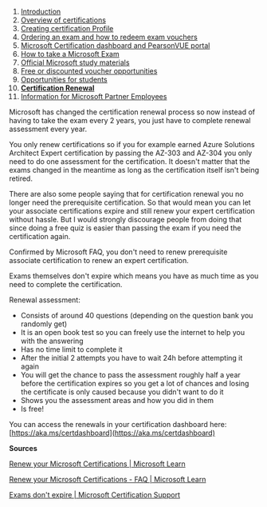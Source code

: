 1. [Introduction](%20%20%20%20%20%20%20%20%20%20%20Introduction.md)
2. [Overview of certifications](%20%20%20%20%20%20%20%20%20%20Overview%20of%20certifications.md)
3. [Creating certification Profile](%20%20%20%20%20%20%20%20%20Creating%20Certification%20Profile.md)
4. [Ordering an exam and how to redeem exam vouchers](%20%20%20%20%20%20%20%20Ordering%20an%20exam%20and%20how%20to%20redeem%20exam%20vouchers.md)
5. [Microsoft Certification dashboard and PearsonVUE portal](%20%20%20%20%20%20%20Microsoft%20Certification%20dashboard%20and%20PearsonVUE%20portal.md)
6. [How to take a Microsoft Exam](%20%20%20%20%20%20How%20to%20take%20Microsoft%20Exams.md)
7. [Official Microsoft study materials](%20%20%20%20%20Official%20Microsoft%20Study%20Materials.md)
8. [Free or discounted voucher opportunities](%20%20%20%20Free%20or%20discounted%20voucher%20opportunities.md)
9. [Opportunities for students](%20%20%20Opportunities%20for%20students.md)
10. [**Certification Renewal**](%20%20Certification%20Renewal.md)
11. [Information for Microsoft Partner Employees](%20Information%20for%20Microsoft%20Partner%20Employees.md)

Microsoft has changed the certification renewal process so now instead of having to take the exam every 2 years, you just have to complete renewal assessment every year.

You only renew certifications so if you for example earned Azure Solutions Architect Expert certification by passing the AZ-303 and AZ-304 you only need to do one assessment for the certification. It doesn't matter that the exams changed in the meantime as long as the certification itself isn't being retired.

There are also some people saying that for certification renewal you no longer need the prerequisite certification. So that would mean you can let your associate certifications expire and still renew your expert certification without hassle. But I would strongly discourage people from doing that since doing a free quiz is easier than passing the exam if you need the certification again.

Confirmed by Microsoft FAQ, you don't need to renew prerequisite associate certification to renew an expert certification.

Exams themselves don't expire which means you have as much time as you need to complete the certification.

Renewal assessment:

* Consists of around 40 questions (depending on the question bank you randomly get)
* It is an open book test so you can freely use the internet to help you with the answering
* Has no time limit to complete it
* After the initial 2 attempts you have to wait 24h before attempting it again
* You will get the chance to pass the assessment roughly half a year before the certification expires so you get a lot of chances and losing the certificate is only caused because you didn't want to do it
* Shows you the assessment areas and how you did in them
* Is free!

You can access the renewals in your certification dashboard here: [https://aka.ms/certdashboard](https://aka.ms/certdashboard)

**Sources**

[Renew your Microsoft Certifications | Microsoft Learn](https://learn.microsoft.com/en-us/certifications/renew-your-microsoft-certification)

[Renew your Microsoft Certifications - FAQ | Microsoft Learn](https://learn.microsoft.com/en-us/certifications/renew-your-microsoft-certification-faq)

[Exams don't expire | Microsoft Certification Support](https://trainingsupport.microsoft.com/en-us/mcp/forum/all/is-there-any-time-limit-to-complete-the/4e885c43-bcde-44ce-a685-f4c3adf9f4dc)

